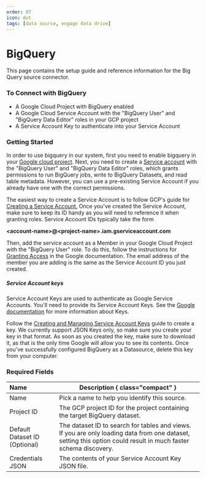 ```yaml
---
order: 97
icon: dot
tags: [data source, engage data drive]
---
```


# BigQuery

This page contains the setup guide and reference information for the Big Query source connector.

### To Connect with BigQuery

- A Google Cloud Project with BigQuery enabled
- A Google Cloud Service Account with the "BigQuery User" and "BigQuery Data Editor" roles in your GCP project
- A Service Account Key to authenticate into your Service Account

### Getting Started

In order to use bigquery in our system, first you need to enable bigquery in your [Google cloud project](https://cloud.google.com/bigquery). Next, you need to create a [Service account](https://cloud.google.com/iam/docs/service-account-overview) with the "BigQuery User" and "BigQuery Data Editor" roles, which grants permissions to run BigQuery jobs, write to BigQuery Datasets, and read table metadata. However, you can use a pre-existing Service Account if you already have one with the correct permissions.

The easiest way to create a Service Account is to follow GCP's guide for [Creating a Service Account.](https://cloud.google.com/iam/docs/service-accounts-create) Once you've created the Service Account, make sure to keep its ID handy as you will need to reference it when granting roles. Service Account IDs typically take the form

**\<account-name>@\<project-name>.iam.gserviceaccount.com**

Then, add the service account as a Member in your Google Cloud Project with the "BigQuery User" role. To do this, follow the instructions for [Granting Access](https://cloud.google.com/iam/docs/granting-changing-revoking-access#granting-console) in the Google documentation. The email address of the member you are adding is the same as the Service Account ID you just created.

##### Service Account keys

Service Account Keys are used to authenticate as Google Service Accounts. You'll need to provide its Service Account Keys. See the [Google documentation](https://cloud.google.com/iam/docs/service-account-overview#service_account_keys) for more information about Keys.

Follow the [Creating and Managing Service Account Keys](https://cloud.google.com/iam/docs/keys-create-delete) guide to create a key. We currently support JSON Keys only, so make sure you create your key in that format. As soon as you created the key, make sure to download it, as that is the only time Google will allow you to see its contents. Once you've successfully configured BigQuery as a Datasource, delete this key from your computer.

### Required Fields

| Name                          | Description { class="compact" }                                                                                                                                 |
| :---------------------------- | --------------------------------------------------------------------------------------------------------------------------------------------------------------- |
| Name                          | Pick a name to help you identify this source.                                                                                                                   |
| Project ID                    | The GCP project ID for the project containing the target BigQuery dataset.                                                                                      |
| Default Dataset ID (Optional) | The dataset ID to search for tables and views. If you are only loading data from one dataset, setting this option could result in much faster schema discovery. |
| Credentials JSON              | The contents of your Service Account Key JSON file.                                                                                                             |
